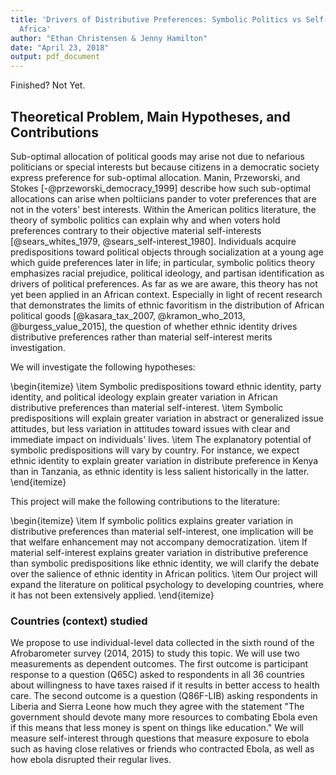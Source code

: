 ```yaml
---
title: 'Drivers of Distributive Preferences: Symbolic Politics vs Self-Interest in
  Africa'
author: "Ethan Christensen & Jenny Hamilton"
date: "April 23, 2018"
output: pdf_document
---
```


Finished? Not Yet.

## Theoretical Problem, Main Hypotheses, and Contributions

Sub-optimal allocation of political goods may arise not due to nefarious politicians or special interests but because citizens in a democratic society express preference for sub-optimal allocation. Manin, Przeworski, and Stokes [-@przeworski_democracy_1999] describe how such sub-optimal allocations can arise when poltiicians pander to voter preferences that are not in the voters' best interests. Within the American politics literature, the theory of symbolic politics can explain why and when voters hold preferences contrary to their objective material self-interests [@sears_whites_1979, @sears_self-interest_1980]. Individuals acquire predispositions toward political objects through socialization at a young age which guide preferences later in life; in particular, symbolic politics theory emphasizes racial prejudice, political ideology, and partisan identification as drivers of political preferences. As far as we are aware, this theory has not yet been applied in an African context. Especially in light of recent research that demonstrates the limits of ethnic favoritism in the distribution of African political goods [@kasara_tax_2007, @kramon_who_2013, @burgess_value_2015], the question of whether ethnic identity drives distributive preferences rather than material self-interest merits investigation.

We will investigate the following hypotheses:

\begin{itemize}
\item Symbolic predispositions toward ethnic identity, party identity, and political ideology explain greater variation in African distributive preferences than material self-interest.
\item Symbolic predispositions will explain greater variation in abstract or generalized issue attitudes, but less variation in attitudes toward issues with clear and immediate impact on individuals' lives.
\item The explanatory potential of symbolic predispositions will vary by country. For instance, we expect ethnic identity to explain greater variation in distribute preference in Kenya than in Tanzania, as ethnic identity is less salient historically in the latter.
\end{itemize}

This project will make the following contributions to the literature:

\begin{itemize}
\item If symbolic politics explains greater variation in distributive preferences than material self-interest, one implication will be that welfare enhancement may not accompany democratization.
\item If material self-interest explains greater variation in distributive preference than symbolic predispositions like ethnic identity, we will clarify the debate over the salience of ethnic identity in African politics.
\item Our project will expand the literature on political psychology to developing countries, where it has not been extensively applied.
\end{itemize}


### Countries (context) studied
We propose to use individual-level data collected in the sixth round of the Afrobarometer survey (2014, 2015) to study this topic. We will use two measurements as dependent outcomes. The first outcome is participant response to a question (Q65C) asked to respondents in all 36 countries about willingness to have taxes raised if it results in better access to health care. The second outcome is a question (Q86F-LIB) asking respondents in Liberia and Sierra Leone how much they agree with the statement "The government should devote many more resources to combating Ebola even if this means that less money is spent on things like education." We will measure self-interest through questions that measure exposure to ebola such as having close relatives or friends who contracted Ebola, as well as how ebola disrupted their regular lives.



